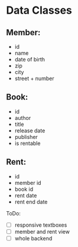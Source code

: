 # Data Classes
## Member:
- id
- name
- date of birth
- zip
- city
- street + number
## Book:
- id
- author
- title
- release date
- publisher
- is rentable
## Rent:
- id
- member id
- book id
- rent date
- rent end date

ToDo:
- [ ] responsive textboxes
- [ ] member and rent view
- [ ] whole backend